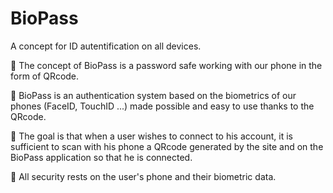 # BioPass
A concept for ID autentification on all devices. 


📌 The concept of BioPass is a password safe working with our phone in the form of QRcode.

📌 BioPass is an authentication system based on the biometrics of our phones (FaceID, TouchID ...) made possible and easy to use thanks to the QRcode.

📌 The goal is that when a user wishes to connect to his account, it is sufficient to scan with his phone a QRcode generated by the site and on the BioPass application so that he is connected.

📌 All security rests on the user's phone and their biometric data.
